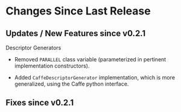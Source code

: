 Changes Since Last Release
==========================


Updates / New Features since v0.2.1
-----------------------------------

Descriptor Generators

  * Removed ``PARALLEL`` class variable (parameterized in pertinent
    implementation constructors).

  * Added ``CaffeDescriptorGenerator`` implementation, which is more
    generalized, using the Caffe python interface.


Fixes since v0.2.1
------------------
